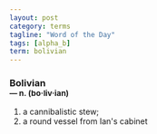 ```yaml
---
layout: post
category: terms
tagline: "Word of the Day"
tags: [alpha_b]
term: bolivian
---
```


<h3>Bolivian<br/> <small>&mdash; n. (bo<span>&middot;</span>liv<span>&middot;</span>ian)</small></h3>
<p><ol>
<li>a cannibalistic stew;</li>
<li>a round vessel from Ian's cabinet</li>
</ol></p>
